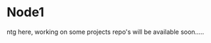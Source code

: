 # Node1
ntg here, working on some projects
repo's will be available soon.....
   
  
  
  
    
    
  
  
   
